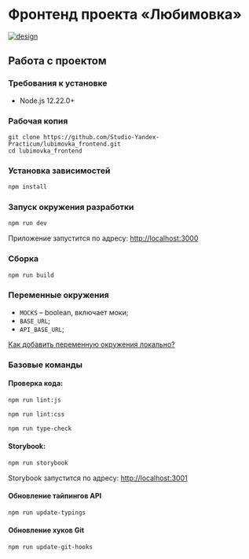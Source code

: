 # Фронтенд проекта «Любимовка»

[![design](https://img.shields.io/badge/%D0%BC%D0%B0%D0%BA%D0%B5%D1%82-fligma-green)](https://www.figma.com/file/zpyHTGb3aKiAbpJJoIVqQ2/lubimovka?node-id=422%3A4070)

## Работа с проектом

### Требования к установке

- Node.js 12.22.0+

### Рабочая копия

```
git clone https://github.com/Studio-Yandex-Practicum/lubimovka_frontend.git
cd lubimovka_frontend
```

### Установка зависимостей

```bash
npm install
```

### Запуск окружения разработки

```bash
npm run dev
```
Приложение запустится по адресу: [http://localhost:3000](http://localhost:3000)

### Сборка

```bash
npm run build
```

### Переменные окружения

- `MOCKS` – boolean, включает моки;
- `BASE_URL`;
- `API_BASE_URL`;

[Как добавить переменную окружения локально?](https://nextjs.org/docs/basic-features/environment-variables)

### Базовые команды

#### Проверка кода:

```bash
npm run lint:js
```

```bash
npm run lint:css
```

```bash
npm run type-check
```

#### Storybook:

```bash
npm run storybook
```
Storybook запустится по адресу: [http://localhost:3001](http://localhost:3001)

#### Обновление тайпингов API

```bash
npm run update-typings
```

#### Обновление хуков Git

```bash
npm run update-git-hooks
```
